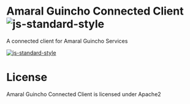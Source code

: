 # Amaral Guincho Connected Client       ![js-standard-style](https://img.shields.io/badge/code%20style-standard-brightgreen.svg)
A connected client for Amaral Guincho Services

[![js-standard-style](https://cdn.rawgit.com/feross/standard/master/badge.svg)](https://github.com/feross/standard)

# License
Amaral Guincho Connected Client is licensed under Apache2
